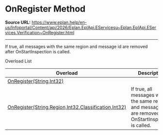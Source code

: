 # OnRegister Method

**Source URL:** https://www.eplan.help/en-us/Infoportal/Content/api/2026/Eplan.EplApi.EServicesu~Eplan.EplApi.EServices.Verification~OnRegister.html

---

If true, all messages with the same region and message id are removed after OnStartInspection is called.

Overload List

| Overload | Description |
| --- | --- |
| [OnRegister(String,Int32)](Eplan.EplApi.EServicesu~Eplan.EplApi.EServices.Verification~OnRegister(String,Int32).html) |  |
| [OnRegister(String,Region,Int32,Classification,Int32)](Eplan.EplApi.EServicesu~Eplan.EplApi.EServices.Verification~OnRegister(String,Region,Int32,Classification,Int32).html) | If true, all messages with the same region and message id are removed after OnStartInspection is called. |
